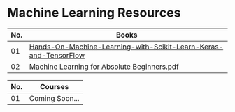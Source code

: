 # Machine Learning Resources


| No. | Books    |
| -------- | -------- | 
| 01 | [Hands-On-Machine-Learning-with-Scikit-Learn-Keras-and-TensorFlow](https://github.com/Nyur-AI/Coding-Resources/blob/main/Machine%20Learning/Books/Hands-On-Machine-Learning-with-Scikit-Learn-Keras-and-TensorFlow.pdf) |
| 02 | [Machine Learning for Absolute Beginners.pdf](https://github.com/Nyur-AI/Coding-Resources/blob/main/Machine%20Learning/Books/Machine%20Learning%20for%20Absolute%20Beginners.pdf) |

| No. | Courses   |
| -------- | -------- | 
| 01 | Coming Soon...|